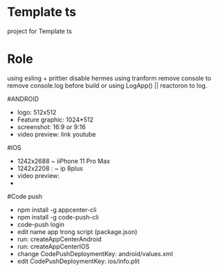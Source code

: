 # Template ts

project for Template ts

# Role 
using esling + prittier
disable hermes
using tranform remove console to remove console.log before build
or using LogApp() || reactoron to log.

#ANDROID
+ logo: 512x512
+ Feature graphic: 1024*512
+ screenshot: 16:9 or 9:16
+ video preview: link youtube

#IOS
+ 1242x2688   ~ iiPhone 11 Pro Max
+ 1242x2208 :  ~ ip 8plus
+ video preview: 
+ 
#Code push
+ npm install -g appcenter-cli
+ npm install -g code-push-cli
+ code-push login 
+ edit name app trong script (package.json)
+ run: createAppCenterAndroid
+ run: createAppCenterIOS
+ change CodePushDeploymentKey: android/values.xml
+ edit CodePushDeploymentKey: ios/info.plit